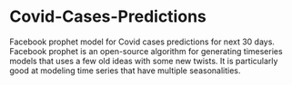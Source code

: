 # Covid-Cases-Predictions
Facebook prophet model for Covid cases predictions for next 30 days. Facebook prophet is an open-source algorithm for generating timeseries models that uses a few old ideas with some new twists. It is particularly good at modeling time series that have multiple seasonalities.

